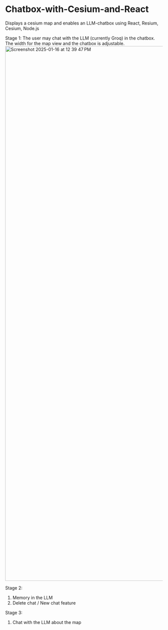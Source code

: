 # Chatbox-with-Cesium-and-React
Displays a cesium map and enables an LLM-chatbox using React, Resium, Cesium, Node.js

Stage 1:
The user may chat with the LLM (currently Groq) in the chatbox. The width for the map view and the chatbox is adjustable. 
<img width="1710" alt="Screenshot 2025-01-16 at 12 39 47 PM" src="https://github.com/user-attachments/assets/e06bd0f3-b26f-4f47-ab2c-06f6c3ef9d9e" />

Stage 2: 
1. Memory in the LLM
2. Delete chat / New chat feature

Stage 3: 
1. Chat with the LLM about the map
